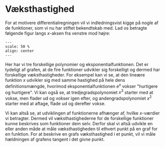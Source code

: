 # Væksthastighed

For at motivere differentialregningen vil vi indledningsvist kigge på nogle af de funktioner, som vi nu har stiftet bekendtskab med. Lad os betragte følgende figur langs $x$-aksen fra venstre mod højre:

```{figure} funktioner.png
---
scale: 50 %
align: center
---
```

Her har vi tre forskellige polynomier og eksponentialfunktionen. Det er tydeligt af grafen, at de fire funktioner udvikler sig forskelligt og dermed har forskellige væksthastigheder. For eksempel kan vi se, at den lineære funktion $x$ udvikler sig med samme hastighed på hele dens definitionsmængde, hvorimod eksponentialfunktionen $\text{e}^x$ vokser "hurtigere og hurtigere". Vi kan også se, at tredjegradspolynomiet $x^3$ starter med at vokse, men flader ud og vokser igen efter, og andengradspolynomiet $x^2$ starter med at aftage, flade ud og derefter vokse. 

Vi kan altså se, at udviklingen af funktionerne afhænger af, hvilke $x$-værdier vi betragter. Dermed vil væksthastighederne for de forskellige funktioner kunne beskrives som funktioner dem selv. Derfor skal vi altså udvikle en eller anden måde at måle væksthastigheden til ethvert punkt på en graf for en funktion. For at beskrive en grafs væksthastighed i et punkt, vil vi måle hældningen af grafens tangent i det givne punkt. 


